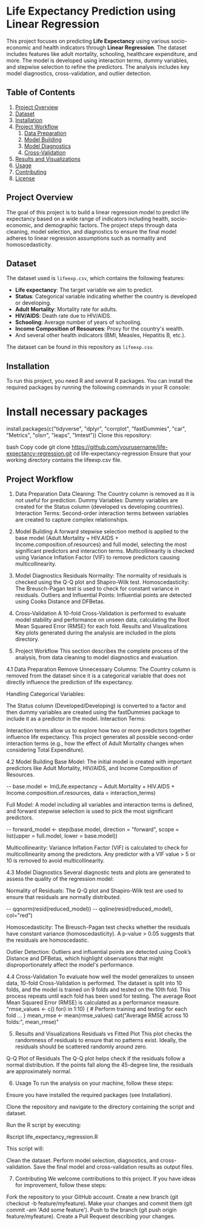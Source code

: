 # Life Expectancy Prediction using Linear Regression

This project focuses on predicting **Life Expectancy** using various socio-economic and health indicators through **Linear Regression**. The dataset includes features like adult mortality, schooling, healthcare expenditure, and more. The model is developed using interaction terms, dummy variables, and stepwise selection to refine the predictors. The analysis includes key model diagnostics, cross-validation, and outlier detection.

## Table of Contents
1. [Project Overview](#project-overview)
2. [Dataset](#dataset)
3. [Installation](#installation)
4. [Project Workflow](#project-workflow)
    1. [Data Preparation](#data-preparation)
    2. [Model Building](#model-building)
    3. [Model Diagnostics](#model-diagnostics)
    4. [Cross-Validation](#cross-validation)
5. [Results and Visualizations](#results-and-visualizations)
6. [Usage](#usage)
7. [Contributing](#contributing)
8. [License](#license)

## Project Overview

The goal of this project is to build a linear regression model to predict life expectancy based on a wide range of indicators including health, socio-economic, and demographic factors. The project steps through data cleaning, model selection, and diagnostics to ensure the final model adheres to linear regression assumptions such as normality and homoscedasticity.

## Dataset

The dataset used is `lifeexp.csv`, which contains the following features:

- **Life expectancy**: The target variable we aim to predict.
- **Status**: Categorical variable indicating whether the country is developed or developing.
- **Adult Mortality**: Mortality rate for adults.
- **HIV/AIDS**: Death rate due to HIV/AIDS.
- **Schooling**: Average number of years of schooling.
- **Income Composition of Resources**: Proxy for the country's wealth.
- And several other health indicators (BMI, Measles, Hepatitis B, etc.).

The dataset can be found in this repository as `lifeexp.csv`.

## Installation

To run this project, you need R and several R packages. You can install the required packages by running the following commands in your R console:


# Install necessary packages
install.packages(c("tidyverse", "dplyr", "corrplot", "fastDummies", "car", "Metrics", "olsrr", "leaps", "lmtest"))
Clone this repository:

bash
Copy code
git clone https://github.com/yourusername/life-expectancy-regression.git
cd life-expectancy-regression
Ensure that your working directory contains the lifeexp.csv file.

## Project Workflow

1. Data Preparation
Data Cleaning: The Country column is removed as it is not useful for prediction.
Dummy Variables: Dummy variables are created for the Status column (developed vs developing countries).
Interaction Terms: Second-order interaction terms between variables are created to capture complex relationships.
2. Model Building
A forward stepwise selection method is applied to the base model (Adult.Mortality + HIV.AIDS + Income.composition.of.resources) and full model, selecting the most significant predictors and interaction terms.
Multicollinearity is checked using Variance Inflation Factor (VIF) to remove predictors causing multicollinearity.
3. Model Diagnostics
Residuals Normality: The normality of residuals is checked using the Q-Q plot and Shapiro-Wilk test.
Homoscedasticity: The Breusch-Pagan test is used to check for constant variance in residuals.
Outliers and Influential Points: Influential points are detected using Cooks Distance and DFBetas.
4. Cross-Validation
A 10-fold Cross-Validation is performed to evaluate model stability and performance on unseen data, calculating the Root Mean Squared Error (RMSE) for each fold.
Results and Visualizations
Key plots generated during the analysis are included in the plots directory.

4. Project Workflow
This section describes the complete process of the analysis, from data cleaning to model diagnostics and evaluation.

4.1 Data Preparation
Remove Unnecessary Columns: The Country column is removed from the dataset since it is a categorical variable that does not directly influence the prediction of life expectancy.

Handling Categorical Variables:

The Status column (Developed/Developing) is converted to a factor and then dummy variables are created using the fastDummies package to include it as a predictor in the model.
Interaction Terms:

Interaction terms allow us to explore how two or more predictors together influence life expectancy. This project generates all possible second-order interaction terms (e.g., how the effect of Adult Mortality changes when considering Total Expenditure).

4.2 Model Building
Base Model: The initial model is created with important predictors like Adult Mortality, HIV/AIDS, and Income Composition of Resources.

--  base.model <- lm(Life.expectancy ~ Adult.Mortality + HIV.AIDS + Income.composition.of.resources, data = interaction_terms)

Full Model: A model including all variables and interaction terms is defined, and forward stepwise selection is used to pick the most significant predictors.

-- forward_model <- step(base.model, direction = "forward", scope = list(upper = full.model, lower = base.model))

Multicollinearity: Variance Inflation Factor (VIF) is calculated to check for multicollinearity among the predictors. Any predictor with a VIF value > 5 or 10 is removed to avoid multicollinearity.

4.3 Model Diagnostics
Several diagnostic tests and plots are generated to assess the quality of the regression model:

Normality of Residuals: The Q-Q plot and Shapiro-Wilk test are used to ensure that residuals are normally distributed.

-- qqnorm(resid(reduced_model))
-- qqline(resid(reduced_model), col="red")

Homoscedasticity: The Breusch-Pagan test checks whether the residuals have constant variance (homoscedasticity). A p-value > 0.05 suggests that the residuals are homoscedastic.

Outlier Detection: Outliers and influential points are detected using Cook’s Distance and DFBetas, which highlight observations that might disproportionately affect the model's performance.


4.4 Cross-Validation
To evaluate how well the model generalizes to unseen data, 10-fold Cross-Validation is performed. The dataset is split into 10 folds, and the model is trained on 9 folds and tested on the 10th fold. This process repeats until each fold has been used for testing. The average Root Mean Squared Error (RMSE) is calculated as a performance measure.
"rmse_values <- c()
for(i in 1:10) {
    # Perform training and testing for each fold
    ...
}
mean_rmse <- mean(rmse_values)
cat("Average RMSE across 10 folds:", mean_rmse)"

5. Results and Visualizations
Residuals vs Fitted Plot
This plot checks the randomness of residuals to ensure that no patterns exist. Ideally, the residuals should be scattered randomly around zero.


Q-Q Plot of Residuals
The Q-Q plot helps check if the residuals follow a normal distribution. If the points fall along the 45-degree line, the residuals are approximately normal.


6. Usage
To run the analysis on your machine, follow these steps:

Ensure you have installed the required packages (see Installation).

Clone the repository and navigate to the directory containing the script and dataset.

Run the R script by executing:

Rscript life_expectancy_regression.R

This script will:

Clean the dataset.
Perform model selection, diagnostics, and cross-validation.
Save the final model and cross-validation results as output files.

7. Contributing
We welcome contributions to this project. If you have ideas for improvement, follow these steps:

Fork the repository to your GitHub account.
Create a new branch (git checkout -b feature/myfeature).
Make your changes and commit them (git commit -am 'Add some feature').
Push to the branch (git push origin feature/myfeature).
Create a Pull Request describing your changes.
